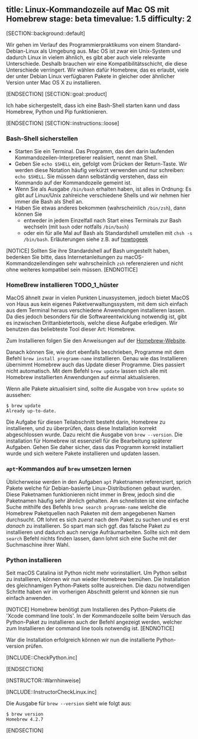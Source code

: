 title: Linux-Kommandozeile auf Mac OS mit Homebrew
stage: beta
timevalue: 1.5
difficulty: 2
---
[SECTION::background::default]

Wir gehen im Verlauf des Programmierpraktikums von einem Standard-Debian-Linux als Umgebung aus.
Mac OS ist zwar ein Unix-System und dadurch Linux in vielem ähnlich, es gibt aber auch viele relevante
Unterschiede.
Deshalb brauchen wir eine Kompatibilitätsschicht, die diese Unterschiede verringert.
Wir wählen dafür Homebrew, das es erlaubt, viele der unter Debian Linux verfügbaren Pakete
in gleicher oder ähnlicher Version unter Mac OS X zu installieren.

[ENDSECTION]
[SECTION::goal::product]

Ich habe sichergestellt, dass ich eine Bash-Shell starten kann und
dass Homebrew, Python und Pip funktionieren.

[ENDSECTION]
[SECTION::instructions::loose]

### Bash-Shell sicherstellen

- Starten Sie ein Terminal. 
  Das Programm, das den darin laufenden Kommandozeilen-Interpretierer realisiert,
  nennt man Shell.
- Geben Sie `echo $SHELL` ein, gefolgt vom Drücken der Return-Taste.
  Wir werden diese Notation häufig verkürzt verwenden und nur schreiben: `echo $SHELL`.
  Sie müssen dann selbständig verstehen, dass ein Kommando auf der Kommandozeile gemeint ist.
- Wenn Sie als Ausgabe `/bin/bash` erhalten haben, ist alles in Ordnung: 
  Es gibt auf Linux/Unix zahlreiche verschiedene Shells und wir nehmen hier immer die Bash
  als Shell an.
- Haben Sie etwas anderes bekommen (wahrscheinlich `/bin/zsh`), dann können Sie 
  - entweder in jedem Einzelfall nach Start eines Terminals zur Bash wechseln
    (mit `bash` oder notfalls `/bin/bash`)
  - oder ein für alle Mal auf Bash als Standardshell umstellen mit
    `chsh -s /bin/bash`. 
    Erläuterungen siehe z.B. auf 
    [howtogeek](https://www.howtogeek.com/444596/how-to-change-the-default-shell-to-bash-in-macos-catalina/)

[NOTICE]
Sollten Sie ihre Standardshell auf Bash umgestellt haben, bedenken Sie bitte, dass Internetanleitungen zu 
macOS-Kommandozeilendingen sehr wahrscheinlich `zsh` referenzieren und nicht ohne weiteres kompatibel sein müssen.
[ENDNOTICE]


### HomeBrew installieren  TODO_1_hüster

MacOS ähnelt zwar in vielen Punkten Linuxsystemen, jedoch bietet MacOS von Haus aus kein
eigenes Paketverwaltungssystem, mit dem sich einfach aus dem Terminal heraus verschiedene
Anwendungen installieren lassen. Da dies jedoch besonders für die Softwareentwicklung
notwendig ist, gibt es inzwischen Drittanbietertools, welche diese Aufgabe erledigen.
Wir benutzen das beliebteste Tool dieser Art: Homebrew.

Zum Installieren folgen Sie den Anweisungen auf der [Homebrew-Website](https://brew.sh).

Danach können Sie, wie dort ebenfalls beschrieben, Programme mit dem Befehl
`brew install programm-name` installieren.
Genau wie das Installieren übernimmt Homebrew auch das Update dieser Programme.
Dies passiert nicht automatisch. Mit dem Befehl `brew update` lassen sich alle mit
Homebrew installierten Anwendungen auf einmal aktualisieren.

Wenn alle Pakete aktualisiert sind, sollte die Ausgabe von `brew update` so aussehen:

```
$ brew update
Already up-to-date.
```

Die Aufgabe für diesen Teilabschnitt besteht darin, Homebrew zu installieren, und zu überprüfen, dass
diese Installation korrekt abgeschlossen wurde. Dazu reicht die Ausgabe von `brew --version`.
Die installation für Homebrew ist essenziell für die Bearbeitung späterer Aufgaben. Gehen Sie
daher sicher, dass das Programm korrekt installiert wurde und sich weitere Pakete installieren
und updaten lassen.


### `apt`-Kommandos auf `brew` umsetzen lernen

Üblicherweise werden in den Aufgaben `apt` Paketnamen referenziert, sprich Pakete welche für Debian-basierte 
Linux-Distributionen gebaut wurden.
Diese Paketnamen funktionieren nicht immer in Brew, jedoch sind die Paketnamen häufig sehr ähnlich gehalten.
Am schnellsten ist eine einfache Suche mithilfe des Befehls `brew search programm-name` welche die Homebrew Paketquellen 
nach Paketen mit dem angegebenen Namen durchsucht.
Oft lohnt es sich *zuerst* nach dem Paket zu suchen und es erst *danach* zu installieren. 
So spart man sich ggf. das falsche Paket zu installieren und dadurch auch nervige Aufräumarbeiten.
Sollte sich mit dem `search` Befehl nichts finden lassen, dann lohnt sich eine Suche mit der Suchmaschine ihrer Wahl.



### Python installieren

Seit macOS Catalina ist Python nicht mehr vorinstalliert. Um Python selbst zu installieren, 
können wir nun wieder Homebrew bemühen. Die Installation des gleichnamigen Python-Pakets sollte ausreichen.
Die dazu notwendigen Schritte haben wir im vorherigen Abschnitt gelernt und können sie nun einfach anwenden.

[NOTICE]
Homebrew benötigt zum Installieren des Python-Pakets die 'Xcode command line tools'. 
In der Kommandozeile sollte beim Versuch das Python-Paket zu installieren auch der Befehl angezeigt werden,
welcher zum Installieren der command line tools notwendig ist.
[ENDNOTICE]

War die Installation erfolgreich können wir nun die installierte Python-version prüfen.

[INCLUDE::CheckPython.inc]

[ENDSECTION]

[INSTRUCTOR::Warnhinweise]

[INCLUDE::InstructorCheckLinux.inc]

Die Ausgabe für `brew --version` sieht wie folgt aus:

```
$ brew version
Homebrew 4.2.7
```

[ENDSECTION]
